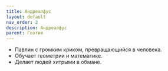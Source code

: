 ```yaml
---
title: Андреалфус
layout: default
nav_order: 2
description: Андреалфус
parent: Гоэтия
---
```


- Павлин с громким криком, превращающийся в человека.
- Обучает геометрии и математике.
- Делает людей хитрыми в обмане.
